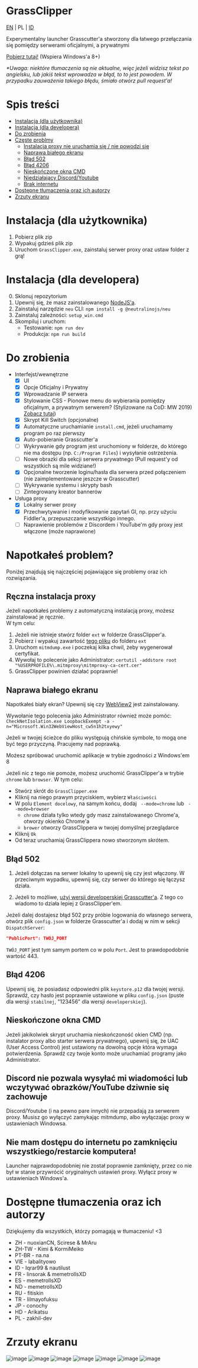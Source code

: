 # GrassClipper
[EN](README.md) | PL | [ID](README_id.md)

Experymentalny launcher Grasscutter'a stworzony dla łatwego przełączania się pomiędzy serwerami oficjalnymi, a prywatnymi

[Pobierz tutaj!](https://github.com/Grasscutters/GrassClipper/releases/) (Wspiera Windows'a 8+)

*\*Uwaga: niektóre tłumaczenia są nie aktualne, więc jeżeli widzisz tekst po angielsku, lub jakiś tekst wprowadza w błąd, to to jest powodem. W przypadku zauważenia takiego błędu, śmiało otwórz pull request'a!*

# Spis treści

* [Instalacja (dla użytkownika)](#instalacja-dla-użytkownika)
* [Instalacja (dla developera)](#instalacja-dla-developera)
* [Do zrobienia](#do-zrobienia)
* [Częste problmy](#napotkałeś-problem?)
  * [Instalacja proxy nie uruchamia się / nie powodzi się](#ręczna-instalacja-proxy)
  * [Naprawa białego ekranu](#naprawa-białego-ekranu)
  * [Błąd 502](#błąd-502)
  * [Błąd 4206](#błąd-4206)
  * [Nieskończone okna CMD](#nieskończone-okna-CMD)
  * [Niedziałający Discord/Youtube](#discord-nie-pozwala-wysyłać-mi-wiadomości-lub-wczytywać-obrazków/YouTube-dziwnie-się-zachowuje)
  * [Brak internetu](#nie-mam-dostępu-do-internetu-po-zamknięciu-wszystkiego/restarcie-komputera!)
* [Dostępne tłumaczenia oraz ich autorzy](#dostępne-tłumaczenia-oraz-ich-autorzy)
* [Zrzuty ekranu](#zrzuty-ekranu)

# Instalacja (dla użytkownika)

1. Pobierz plik zip
2. Wypakuj gdzieś plik zip
3. Uruchom `GrassClipper.exe`, zainstaluj serwer proxy oraz ustaw folder z grą!

# Instalacja (dla developera)

0. Sklonuj repozytorium
1. Upewnij się, że masz zainstalowanego [NodeJS'a](https://nodejs.org/en/download/).
2. Zainstaluj narzędzie `neu` CLI: `npm install -g @neutralinojs/neu`
3. Zainstaluj zależności: `setup_win.cmd`
4. Skompiluj i uruchom:
   * Testowanie: `npm run dev`
   * Produkcja: `npm run build`

# Do zrobienia

* Interfejst/wewnętrzne
  * [x] UI
  * [x] Opcje Oficjalny i Prywatny
  * [x] Wprowadzanie IP serwera
  * [x] Stylowanie CSS - Pionowe menu do wybierania pomiędzy oficjalnym, a prywatnym serwerem? (Stylizowane na CoD: MW 2019) [Zobacz tutaj](https://charlieintel.com/wp-content/uploads/2020/11/MW-new-menu.png))
  * [x] Skrypt Kill Switch (opcjonalne)
  * [x] Automatyczne uruchamianie `install.cmd`, jeżeli uruchamamy program po raz pierwszy
  * [x] Auto-pobieranie Grasscutter'a
  * [ ] Wykrywanie gdy program jest uruchomiony w folderze, do którego nie ma dostępu (np. `C:/Program Files`) i wysyłanie ostrzeżenia.
  * [ ] Nowe obrazki dla sekcji serwera prywatnego (Pull request'y od wszystkich są mile widziane!)
  * [x] Opcjonalne tworzenie loginu/hasła dla serwera przed połączeniem (nie zaimplementowane jeszcze w Grasscutter)
  * [ ] Wykrywanie systemu i skrypty bash
  * [ ] Zintegrowany kreator bannerów
* Usługa proxy
  * [x] Lokalny serwer proxy
  * [x] Przechwytywanie i modyfikowanie zapytań GI, np. przy użyciu Fiddler'a, przepuszczanie wszystkigo innego.
  * [ ] Naprawienie problemów z Discordem i YouTube'm gdy proxy jest włączone (może naprawione)

# Napotkałeś problem?

Poniżej znajdują się najczęściej pojawiające się problemy oraz ich rozwiązania.

## Ręczna instalacja proxy

Jeżeli napotkałeś problemy z automatyczną instalacją proxy, możesz zainstalować je ręcznie. <br>
W tym celu:
1. Jeżeli nie istnieje stwórz folder `ext` w folderze GrassClipper'a.
2. Pobierz i wypakuj zawartość [tego pliku](https://snapshots.mitmproxy.org/7.0.4/mitmproxy-7.0.4-windows.zip) do folderu `ext`
3. Uruchom `mitmdump.exe` i poczekaj kilka chwil, żeby wygenerował certyfikat.
4. Wywołaj to polecenie jako Administrator: `certutil -addstore root "%USERPROFILE%\.mitmproxy\mitmproxy-ca-cert.cer"`
5. GrassClipper powinien działać poprawnie!

## Naprawa białego ekranu

Napotkałeś biały ekran? Upewnij się czy [WebView2](https://developer.microsoft.com/en-us/microsoft-edge/webview2/#download) jest zainstalowany.

Wywołanie tego polecenia jako Administrator również może pomóc:
`CheckNetIsolation.exe LoopbackExempt -a -n="Microsoft.Win32WebViewHost_cw5n1h2txyewy"`

Jeżeli w twojej ścieżce do pliku występują chińskie symbole, to mogą one być tego przyczyną. Pracujemy nad poprawką.

Możesz spróbować uruchomić aplikacje w trybie zgodności z Windows'em 8

Jeżeli nic z tego nie pomoże, możesz uruchomić GrassClipper'a w trybie `chrome` lub `browser`. W tym celu:
* Stwórz skrót do `GrassClipper.exe`
* Kliknij na niego prawym przyciskiem, wybierz `Właściwości`
* W polu `Element docelowy`, na samym końcu, dodaj ` --mode=chrome` lub ` --mode=browser`
  * `chrome` działa tylko wtedy gdy masz zainstalowanego Chrome'a, otworzy okienko Chrome'a
  * `brower` otworzy GrassClippera w twojej domyślnej przeglądarce
* Kliknij `Ok`
* Od teraz uruchamiaj GrassClippera nowo stworzonym skrótem.

## Błąd 502

1. Jeżeli dołączas na serwer lokalny to upewnij się czy jest włączony. W przeciwnym wypadku, upewnij się, czy serwer do którego się łączysz działa.

2. Jeżeli to możliwe, [użyj wersji developerskiej Grasscutter'a](https://github.com/Grasscutters/Grasscutter/tree/development). Z tego co wiadomo to działa lepiej z GrassClipper'em.

Jeżeli dalej dostajesz błąd 502 przy próbie logowania do własnego serwera, otwórz plik `config.json` w folderze Grasscutter'a i dodaj w nim w sekcji `DispatchServer`:

```json
"PublicPort": TWÓJ_PORT
```

`TWÓJ_PORT` jest tym samym portem co w polu `Port`. Jest to prawdopodobnie wartość 443.

## Błąd 4206

Upewnij się, że posiadasz odpowiedni plik `keystore.p12` dla twojej wersji. Sprawdź, czy hasło jest poprawnie ustawione w pliku `config.json` (puste dla wersji `stabilnej`, "123456" dla wersji `developerskiej`).

## Nieskończone okna CMD

Jeżeli jakikolwiek skrypt uruchamia nieskończoność okien CMD (np. instalator proxy albo starter serwera prywatnego), upewnij się, że UAC (User Access Control) jest ustawiony na dowolną opcje która wymaga potwierdzenia. Sprawdź czy twoje konto może uruchamiać programy jako Administrator.

## Discord nie pozwala wysyłać mi wiadomości lub wczytywać obrazków/YouTube dziwnie się zachowuje

Discord/Youtube (i na pewno pare innych) nie przepadają za serwerem proxy. Musisz go wyłączyć zamykając mitmdump, albo wyłączając proxy w ustawieniach Windowsa.

## Nie mam dostępu do internetu po zamknięciu wszystkiego/restarcie komputera!

Launcher najprawdopodobniej nie został poprawnie zamknięty, przez co nie był w stanie przywrócić oryginalnych ustawień proxy. Wyłącz proxy w ustawieniach Windows'a.

# Dostępne tłumaczenia oraz ich autorzy

Dziękujemy dla wszystkich, którzy pomagają w tłumaczeniu! <3

* ZH - nuoxianCN, Scirese & MrAru
* ZH-TW - Kimi & KormiMeiko
* PT-BR - na.na
* VIE - labalityowo
* ID - Iqrar99 & nautilust
* FR - linsorak & memetrollsXD
* ES - memetrollsXD
* ND - memetrollsXD
* RU - fitiskin
* TR - lilmayofuksu
* JP - conochy
* HD - Arikatsu
* PL - zakhil-dev

# Zrzuty ekranu

![image](https://user-images.githubusercontent.com/25207995/164574276-645548c2-7ba6-47c3-8df4-77082003648f.png)
![image](https://user-images.githubusercontent.com/25207995/164393190-f7e6633c-60bd-4186-bf0c-30d9f30871f4.png)
![image](https://user-images.githubusercontent.com/25207995/164393040-4da72f29-6d59-4af4-bd60-072269f2ba2a.png)
![image](https://user-images.githubusercontent.com/25207995/164393024-56543ddf-7063-4c04-9a9f-0c6238f30e90.png)
![image](https://user-images.githubusercontent.com/25207995/164393118-de844e75-f9a2-491a-aea6-f2d563abecc7.png)
![image](https://user-images.githubusercontent.com/25207995/164882735-77aa535c-0e93-4b32-af7c-f8b59888257a.png)
![image](https://user-images.githubusercontent.com/25207995/164882716-c9f16cd0-c0b6-4c0a-ae9e-4c95da9ef7f5.png)
